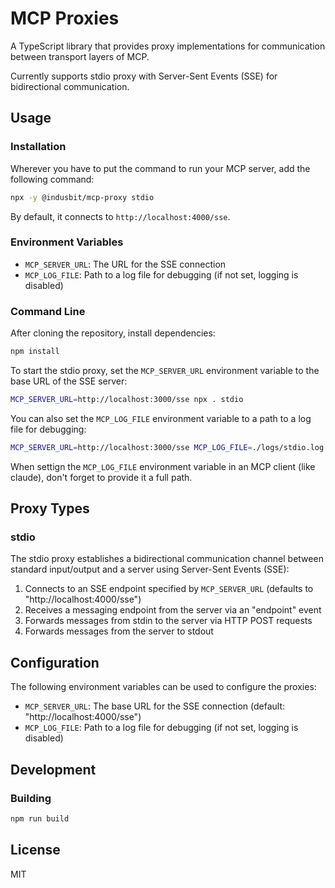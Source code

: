 # MCP Proxies

A TypeScript library that provides proxy implementations for communication between transport layers of MCP.

Currently supports stdio proxy with Server-Sent Events (SSE) for bidirectional communication.

## Usage

### Installation

Wherever you have to put the command to run your MCP server, add the following command:

```bash
npx -y @indusbit/mcp-proxy stdio
```

By default, it connects to `http://localhost:4000/sse`.

### Environment Variables

- `MCP_SERVER_URL`: The URL for the SSE connection
- `MCP_LOG_FILE`: Path to a log file for debugging (if not set, logging is disabled)

### Command Line

After cloning the repository, install dependencies:

```bash
npm install
```

To start the stdio proxy, set the `MCP_SERVER_URL` environment variable to the base URL of the SSE server:

```bash
MCP_SERVER_URL=http://localhost:3000/sse npx . stdio
```

You can also set the `MCP_LOG_FILE` environment variable to a path to a log file for debugging:

```bash
MCP_SERVER_URL=http://localhost:3000/sse MCP_LOG_FILE=./logs/stdio.log npx stdio
```

When settign the `MCP_LOG_FILE` environment variable in an MCP client (like claude), don't forget to provide it a full path.

## Proxy Types

### stdio

The stdio proxy establishes a bidirectional communication channel between standard input/output and a server using Server-Sent Events (SSE):

1. Connects to an SSE endpoint specified by `MCP_SERVER_URL` (defaults to "http://localhost:4000/sse")
2. Receives a messaging endpoint from the server via an "endpoint" event
3. Forwards messages from stdin to the server via HTTP POST requests
4. Forwards messages from the server to stdout

## Configuration

The following environment variables can be used to configure the proxies:

- `MCP_SERVER_URL`: The base URL for the SSE connection (default: "http://localhost:4000/sse")
- `MCP_LOG_FILE`: Path to a log file for debugging (if not set, logging is disabled)

## Development

### Building

```bash
npm run build
```

## License

MIT
